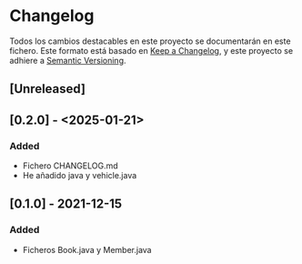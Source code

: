 # Changelog
Todos los cambios destacables en este proyecto se documentarán en este fichero.
Este formato está basado en [Keep a Changelog](https://keepachangelog.com/en/1.0.0/), y este proyecto se adhiere a [Semantic Versioning](https://semver.org/spec/v2.0.0.html).

## [Unreleased]

## [0.2.0] - <2025-01-21>
### Added
- Fichero CHANGELOG.md
- He añadido java y vehicle.java
## [0.1.0] - 2021-12-15
### Added
- Ficheros Book.java y Member.java
